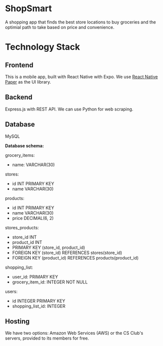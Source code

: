 # ShopSmart

A shopping app that finds the best store locations to buy groceries and the
optimial path to take based on price and convenience.

# Technology Stack
## **Frontend**
This is a mobile app, built with React Native with Expo. We use
[React Native Paper](https://reactnativepaper.com/) as the UI library.

## **Backend**
Express.js with REST API.
We can use Python for web scraping.

## **Database**
MySQL

**Database schema:**

grocery_items:
* name: VARCHAR(30)

stores:
* id INT PRIMARY KEY
* name VARCHAR(30)

products:
* id INT PRIMARY KEY
* name VARCHAR(30)
* price DECIMAL(6, 2)

stores_products:
* store_id INT
* product_id INT
* PRIMARY KEY (store_id, product_id)
* FOREIGN KEY (store_id) REFERENCES stores(store_id)
* FOREIGN KEY (product_id) REFERENCES products(product_id)

shopping_list:
* user_id: PRIMARY KEY
* grocery_item_id: INTEGER NOT NULL

users:
* id INTEGER PRIMARY KEY
* shopping_list_id: INTEGER

## **Hosting**
We have two options: Amazon Web Services (AWS) or the CS Club's servers,
provided to its members for free.